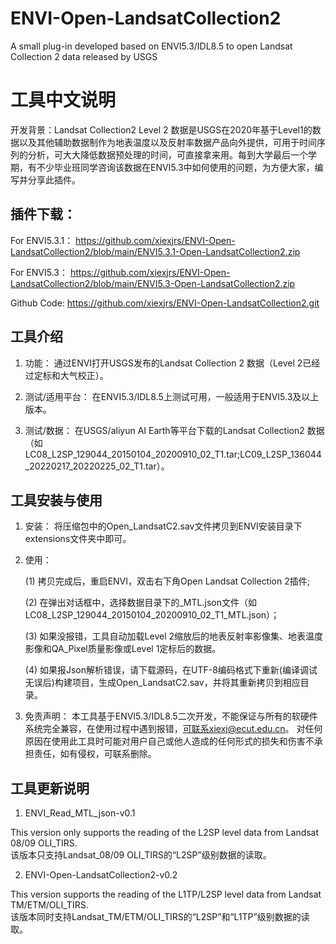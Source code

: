 # ENVI-Open-LandsatCollection2
A small plug-in developed based on ENVI5.3/IDL8.5 to open Landsat Collection 2 data released by USGS

# 工具中文说明
开发背景：Landsat Collection2 Level 2 数据是USGS在2020年基于Level1的数据以及其他辅助数据制作为地表温度以及反射率数据产品向外提供，可用于时间序列的分析，可大大降低数据预处理的时间，可直接拿来用。每到大学最后一个学期，有不少毕业班同学咨询该数据在ENVI5.3中如何使用的问题，为方便大家，编写并分享此插件。

## 插件下载：

  For ENVI5.3.1： https://github.com/xiexjrs/ENVI-Open-LandsatCollection2/blob/main/ENVI5.3.1-Open-LandsatCollection2.zip
	
  For ENVI5.3： https://github.com/xiexjrs/ENVI-Open-LandsatCollection2/blob/main/ENVI5.3-Open-LandsatCollection2.zip

  Github Code: https://github.com/xiexjrs/ENVI-Open-LandsatCollection2.git

## 工具介绍	
1. 功能：
	通过ENVI打开USGS发布的Landsat Collection 2  数据（Level 2已经过定标和大气校正）。
	
2. 测试/适用平台：
	在ENVI5.3/IDL8.5上测试可用，一般适用于ENVI5.3及以上版本。
	
3. 测试/数据：
	在USGS/aliyun AI Earth等平台下载的Landsat Collection2 数据
	（如LC08_L2SP_129044_20150104_20200910_02_T1.tar;LC09_L2SP_136044_20220217_20220225_02_T1.tar）。

## 工具安装与使用
1. 安装：
	将压缩包中的Open_LandsatC2.sav文件拷贝到ENVI安装目录下extensions文件夹中即可。
	
2. 使用：
	
	(1) 拷贝完成后，重启ENVI，双击右下角Open Landsat Collection 2插件;
	
	(2) 在弹出对话框中，选择数据目录下的_MTL.json文件（如LC08_L2SP_129044_20150104_20200910_02_T1_MTL.json）；
	
	(3) 如果没报错，工具自动加载Level 2缩放后的地表反射率影像集、地表温度影像和QA_Pixel质量影像或Level 1定标后的数据。
	
	(4) 如果报Json解析错误，请下载源码，在UTF-8编码格式下重新(编译调试无误后)构建项目，生成Open_LandsatC2.sav，并将其重新拷贝到相应目录。
	
3. 免责声明：
	本工具基于ENVI5.3/IDL8.5二次开发，不能保证与所有的软硬件系统完全兼容，在使用过程中遇到报错，可联系xiexj@ecut.edu.cn。
	对任何原因在使用此工具时可能对用户自己或他人造成的任何形式的损失和伤害不承担责任，如有侵权，可联系删除。

## 工具更新说明
1. ENVI_Read_MTL_json-v0.1 

  This version only supports the reading of the L2SP level data from Landsat 08/09 OLI_TIRS.	
  该版本只支持Landsat_08/09 OLI_TIRS的“L2SP”级别数据的读取。	
	
2. ENVI-Open-LandsatCollection2-v0.2 

  This version supports the reading of the L1TP/L2SP level data from Landsat TM/ETM/OLI_TIRS.	
  该版本同时支持Landsat_TM/ETM/OLI_TIRS的“L2SP”和“L1TP”级别数据的读取。
